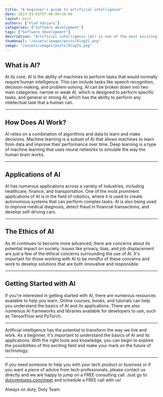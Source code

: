 ```yaml
---
title: "A beginner's guide to artificial intelligence"
date: 2023-03-01T07:00:00+10:00
layout: post
authors: ["Vlad Varzaru"]
categories: ["Software development"]
tags: ["Software development"]
description: "Artificial intelligence (AI) is one of the most exciting and rapidly evolving fields in technology. It involves the creation of intelligent machines that can learn, reason, and perform tasks that would normally require human intelligence. In this beginner's guide, we will explore the basics of AI and its applications."
thumbnail: "/assets/images/posts/blog31.png"
image: "/assets/images/posts/blog31.png"
---
```


## What is AI?
At its core, AI is the ability of machines to perform tasks that would normally require human intelligence. This can include tasks like speech recognition, decision-making, and problem-solving. AI can be broken down into two main categories: narrow or weak AI, which is designed to perform specific tasks, and general or strong AI, which has the ability to perform any intellectual task that a human can.

----------------------

## How Does AI Work?
AI relies on a combination of algorithms and data to learn and make decisions. Machine learning is a subset of AI that allows machines to learn from data and improve their performance over time. Deep learning is a type of machine learning that uses neural networks to simulate the way the human brain works.

----------------------

## Applications of AI
AI has numerous applications across a variety of industries, including healthcare, finance, and transportation. One of the most prominent applications of AI is in the field of robotics, where it is used to create autonomous systems that can perform complex tasks. AI is also being used to improve medical diagnosis, detect fraud in financial transactions, and develop self-driving cars.


----------------------

## The Ethics of AI
As AI continues to become more advanced, there are concerns about its potential impact on society. Issues like privacy, bias, and job displacement are just a few of the ethical concerns surrounding the use of AI. It's important for those working with AI to be mindful of these concerns and work to develop solutions that are both innovative and responsible.

----------------------

## Getting Started with AI
If you're interested in getting started with AI, there are numerous resources available to help you learn. Online courses, books, and tutorials can help you understand the basics of AI and its applications. There are also numerous AI frameworks and libraries available for developers to use, such as TensorFlow and PyTorch.


----------------------

Artificial intelligence has the potential to transform the way we live and work. As a beginner, it's important to understand the basics of AI and its applications. With the right tools and knowledge, you can begin to explore the possibilities of this exciting field and make your mark on the future of technology.

----------------------

If you need someone to help you with your tech product or business or if you want a piece of advice from tech professionals, please contact us directly and we are happy to jump on a FREE consulting call.
Just go to [dutyventures.com/meet](https://calendly.com/rusucosmin/30min) and schedule a FREE call with us!


Always on duty,
Duty Team
